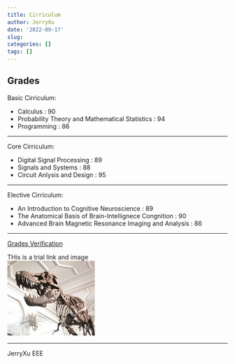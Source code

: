 ```yaml
---
title: Cirriculum
author: JerryXu
date: '2022-09-17'
slug: 
categories: []
tags: []
---
```




<h2 id="Grades">Grades</h2> 
        <p>
            Basic Cirriculum:
            <ul>
                <li>Calculus : 90 </li>
                <li>Probability Theory and Mathematical Statistics : 94 </li>
                <li>Programming : 86 </li>
            </ul>
            <hr>
            Core Cirriculum: 
            <ul>
                <li>Digital Signal Processing : 89 </li>
                <li>Signals and Systems : 88 </li>
                <li>Circuit Anlysis and Design : 95 </li>
            </ul>
            <hr>
            Elective Cirriculum:
            <ul>
                <li>An Introduction to Cognitive Neuroscience : 89 </li>
                <li>The Anatomical Basis of Brain-Intellignece Congnition  : 90 </li>
                <li>Advanced Brain Magnetic Resonance Imaging and Analysis : 86 </li>
            </ul>
            <hr>
            <a href="/about/">Grades Verification</a>
        </p>
        <p>
            THis is a trial link and image <br>
            <img src="dinosaur_small.jpg" alt="This is a dinosaur" height="171" width="200"><hr>  JerryXu EEE
        </p>